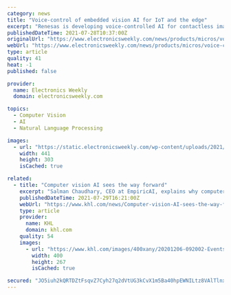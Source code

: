 ```yaml
---
category: news
title: "Voice-control of embedded vision AI for IoT and the edge"
excerpt: "Renesas is developing voice-controlled AI for contactless image processing in IoT and edge systems, giving self-checkout machines, security cameras, video"
publishedDateTime: 2021-07-28T10:37:00Z
originalUrl: "https://www.electronicsweekly.com/news/products/micros/voice-control-embedded-vision-ai-iot-edge-2021-07/"
webUrl: "https://www.electronicsweekly.com/news/products/micros/voice-control-embedded-vision-ai-iot-edge-2021-07/"
type: article
quality: 41
heat: -1
published: false

provider:
  name: Electronics Weekly
  domain: electronicsweekly.com

topics:
  - Computer Vision
  - AI
  - Natural Language Processing

images:
  - url: "https://static.electronicsweekly.com/wp-content/uploads/2021/07/28105914/renesas-syntiant-AI.jpg"
    width: 441
    height: 303
    isCached: true

related:
  - title: "Computer vision AI sees the way forward"
    excerpt: "Salman Chaudhary, CEO at EmpiricAI, explains why computer vision AI offers a glimpse of the future of health & safety in the construction sector"
    publishedDateTime: 2021-07-29T16:21:00Z
    webUrl: "https://www.khl.com/news/Computer-vision-AI-sees-the-way-forward/8013866.article"
    type: article
    provider:
      name: KHL
      domain: khl.com
    quality: 54
    images:
      - url: "https://www.khl.com/images/400xany/20201206-092002-EventsDiary.jpg"
        width: 400
        height: 267
        isCached: true

secured: "JO5iuh2kQRTDZtFsqvZ7Cyh27q2dVtUG3kCvX1m5Ba40hpEWNILtz8VAlTlnxZehF6qReo2ZEAql8XS0sZQD1ssYgrWV00w5x0Y6xybDortKAiUmoa2VPaqvPcTHR36SG1+30O6hIGAVHQRV1svhGNxUTVRUqocuL8VaLyvB8qymcnbW5bBvobcVoD6SiEiBeHSYVWbrBQO/ukstsq+73sufzJpLn2PcD+ZfQCxTCSdizW8PRIdCr8Xx2QLHU7meOWQUU0H06RSD9vQqBvpATKZ+chmZ/UcIxwTOC7OvQ7Np7T5X+im1S7/2w2BMYLcmVJXOxkfNRmS2gTSi3Vy3MOKH2UoEgAKizfMYwuhWe5A=;8osix/1h2D/ypiGxQYHshg=="
---
```


